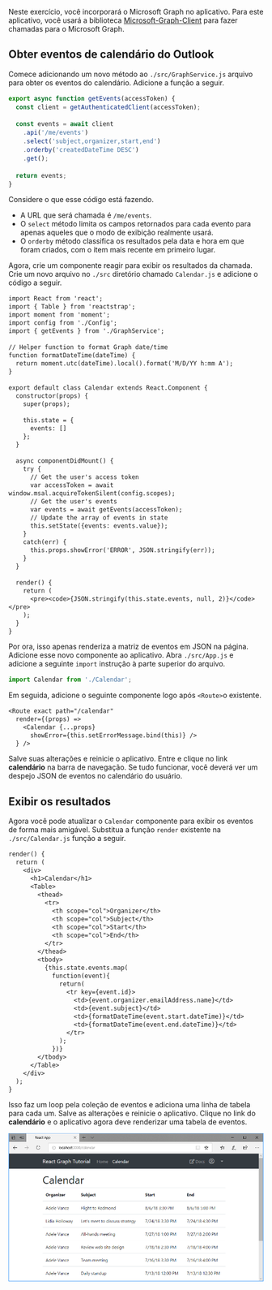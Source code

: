 <!-- markdownlint-disable MD002 MD041 -->

Neste exercício, você incorporará o Microsoft Graph no aplicativo. Para este aplicativo, você usará a biblioteca [Microsoft-Graph-Client](https://github.com/microsoftgraph/msgraph-sdk-javascript) para fazer chamadas para o Microsoft Graph.

## <a name="get-calendar-events-from-outlook"></a>Obter eventos de calendário do Outlook

Comece adicionando um novo método ao `./src/GraphService.js` arquivo para obter os eventos do calendário. Adicione a função a seguir.

```js
export async function getEvents(accessToken) {
  const client = getAuthenticatedClient(accessToken);

  const events = await client
    .api('/me/events')
    .select('subject,organizer,start,end')
    .orderby('createdDateTime DESC')
    .get();

  return events;
}
```

Considere o que esse código está fazendo.

- A URL que será chamada é `/me/events`.
- O `select` método limita os campos retornados para cada evento para apenas aqueles que o modo de exibição realmente usará.
- O `orderby` método classifica os resultados pela data e hora em que foram criados, com o item mais recente em primeiro lugar.

Agora, crie um componente reagir para exibir os resultados da chamada. Crie um novo arquivo no `./src` diretório chamado `Calendar.js` e adicione o código a seguir.

```JSX
import React from 'react';
import { Table } from 'reactstrap';
import moment from 'moment';
import config from './Config';
import { getEvents } from './GraphService';

// Helper function to format Graph date/time
function formatDateTime(dateTime) {
  return moment.utc(dateTime).local().format('M/D/YY h:mm A');
}

export default class Calendar extends React.Component {
  constructor(props) {
    super(props);

    this.state = {
      events: []
    };
  }

  async componentDidMount() {
    try {
      // Get the user's access token
      var accessToken = await window.msal.acquireTokenSilent(config.scopes);
      // Get the user's events
      var events = await getEvents(accessToken);
      // Update the array of events in state
      this.setState({events: events.value});
    }
    catch(err) {
      this.props.showError('ERROR', JSON.stringify(err));
    }
  }

  render() {
    return (
      <pre><code>{JSON.stringify(this.state.events, null, 2)}</code></pre>
    );
  }
}
```

Por ora, isso apenas renderiza a matriz de eventos em JSON na página. Adicione esse novo componente ao aplicativo. Abra `./src/App.js` e adicione a seguinte `import` instrução à parte superior do arquivo.

```js
import Calendar from './Calendar';
```

Em seguida, adicione o seguinte componente logo após `<Route>`o existente.

```JSX
<Route exact path="/calendar"
  render={(props) =>
    <Calendar {...props}
      showError={this.setErrorMessage.bind(this)} />
  } />
```

Salve suas alterações e reinicie o aplicativo. Entre e clique no link **calendário** na barra de navegação. Se tudo funcionar, você deverá ver um despejo JSON de eventos no calendário do usuário.

## <a name="display-the-results"></a>Exibir os resultados

Agora você pode atualizar o `Calendar` componente para exibir os eventos de forma mais amigável. Substitua a função `render` existente na `./src/Calendar.js` função a seguir.

```JSX
render() {
  return (
    <div>
      <h1>Calendar</h1>
      <Table>
        <thead>
          <tr>
            <th scope="col">Organizer</th>
            <th scope="col">Subject</th>
            <th scope="col">Start</th>
            <th scope="col">End</th>
          </tr>
        </thead>
        <tbody>
          {this.state.events.map(
            function(event){
              return(
                <tr key={event.id}>
                  <td>{event.organizer.emailAddress.name}</td>
                  <td>{event.subject}</td>
                  <td>{formatDateTime(event.start.dateTime)}</td>
                  <td>{formatDateTime(event.end.dateTime)}</td>
                </tr>
              );
            })}
        </tbody>
      </Table>
    </div>
  );
}
```

Isso faz um loop pela coleção de eventos e adiciona uma linha de tabela para cada um. Salve as alterações e reinicie o aplicativo. Clique no link do **calendário** e o aplicativo agora deve renderizar uma tabela de eventos.

![Uma captura de tela da tabela de eventos](./images/add-msgraph-01.png)